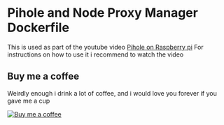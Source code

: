 # Pihole and Node Proxy Manager Dockerfile

This is used as part of the youtube video [Pihole on Raspberry pi](https://youtu.be/Fhv-fziAwXM?si=pNQgNWgelF8BYjmF)
For instructions on how to use it i recommend to watch the video

## Buy me a coffee
Weirdly enough i drink a lot of coffee, and i would love you forever if you gave me a cup

[![Buy me a coffee](https://cdn.buymeacoffee.com/buttons/v2/default-yellow.png 'buy me a coffee')](https://www.buymeacoffee.com/techwithnich)


